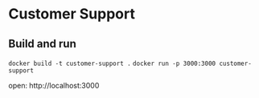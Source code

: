 # Customer Support

## Build and run 
`docker build -t customer-support .`
`docker run -p 3000:3000 customer-support`

open: http://localhost:3000
